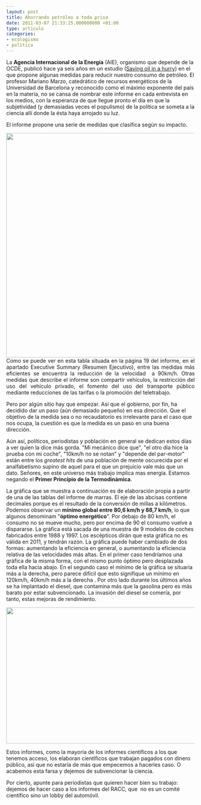 ```yaml
---
layout: post
title: Ahorrando petróleo a toda prisa
date: 2011-03-07 21:33:25.000000000 +01:00
type: articulo
categories:
- ecologismo
- política
---
```

<p>La <strong>Agencia Internacional de la Energía</strong> (AIE), organismo que depende de la OCDE, publicó hace ya seis años en un estudio (<a href="http://www.iea.org/textbase/nppdf/free/2005/SavingOil.pdf">Saving oil in a hurry</a>) en el que propone algunas medidas para reducir nuestro consumo de petróleo. El profesor Mariano Marzo, catedrático de recursos energéticos de la Universidad de Barcelona y reconocido como el máximo exponente del país en la materia, no se cansa de nombrar este informe en cada entrevista en los medios, con la esperanza de que llegue pronto el día en que la subjetividad (y demasiadas veces el populismo) de la política se someta a la ciencia allí donde la ésta haya arrojado su luz.</p>
<p>El informe propone una serie de medidas que clasifica según su impacto.</p>
<p style="text-align: justify;"><a href="http://albertolumbreras.com/wp-content/uploads/2011/03/Captura-de-pantalla-2011-03-07-a-las-21.07.37.png"><img class="aligncenter size-full wp-image-695" title="Summary of oil-saving effects of measures summed across all IEA countries " src="{{ site.baseurl }}/assets/Captura-de-pantalla-2011-03-07-a-las-21.07.37.png" alt="" width="625" height="600" /></a>Como se puede ver en esta tabla situada en la página 19 del informe, en el apartado Executive Summary (Resumen Ejecutivo), entre las medidas más eficientes se encuentra la reducción de la velocidad  a 90km/h. Otras medidas que describe el informe son compartir vehículos, la restricción del uso del vehículo privado, el fomento del uso del transporte público mediante reducciones de las tarifas o la promoción del teletrabajo.</p>
<p>Pero por algún sitio hay que empezar. Así que el gobierno, por fin, ha decidido dar un paso (aún demasiado pequeño) en esa dirección. Que el objetivo de la medida sea o no recaudatorio es irrelevante para el caso que nos ocupa, la cuestión es que la medida es un paso en una buena dirección.</p>
<p>Aún así, políticos, periodistas y población en general se dedican estos días a ver quien la dice más gorda. "Mi mecánico dice que", "el otro día hice la prueba con mi coche", "10km/h no se notan" y "depende del par-motor" están entre los <em>greatest hits</em> de una población de mente oscurecida por el analfabetismo supino de aquel para el que un prejuicio vale más que un dato. Señores, en este universo más trabajo implica mas energía. Estamos negando el <strong>Primer Principio de la Termodinámica</strong>.</p>
<p>La gráfica que se muestra a continuación es de elaboración propia a partir de una de las tablas del informe de marras. El eje de las abcisas contiene decimales porque es el resultado de la conversión de millas a kilómetros. Podemos observar un <strong>mínimo global entre 80,6 km/h y 88,7 km/h</strong>, lo que algunos denominam "<strong>óptimo energético</strong>". Por debajo de 80 km/h, el consumo no se mueve mucho, pero por encima de 90 el consumo vuelve a dispararse. La gráfica está sacada de una muestra de 9 modelos de coches fabricados entre 1988 y 1997. Los escépticos dirán que esta gráfica no es válida en 2011, y tendrán razón. La gráfica puede haber cambiado de dos formas: aumentando la eficiencia en general, o aumentando la eficiencia relativa de las velocidades más altas. En el primer caso tendríamos una gráfica de la misma forma, con el mismo punto óptimo pero desplazada toda ella hacia abajo. En el segundo caso el mínimo de la gráfica se situaría más a la derecha, pero parece difícil que esto signifique un mínimo en 120km/h, 40km/h más a la derecha . Por otro lado durante los últimos años se ha implantado el diesel, que contamina más que la gasolina pero es más barato por estar subvencionado. La invasión del diesel se comería, por tanto, estas mejoras de rendimiento.</p>
<p style="text-align: center;"><a href="http://albertolumbreras.com/wp-content/uploads/2011/03/Consumo-coche1.png"><img class="aligncenter size-full wp-image-692" title="Consumo coche" src="{{ site.baseurl }}/assets/Consumo-coche1.png" alt="" width="625" height="364" /></a></p>
<p>Estos informes, como la mayoría de los informes científicos a los que tenemos acceso, los elaboran científicos que trabajan pagados con dinero público, así que no estaría de más que empecemos a hacerles caso. O acabemos esta farsa y dejemos de subvencionar la ciencia.</p>
<p>Por cierto, apunte para periodistas que quieren hacer bien su trabajo: dejemos de hacer caso a los informes del RACC, que  no es un comité científico sino un lobby del automóvil.</p>
